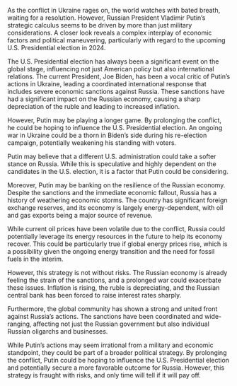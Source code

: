 As the conflict in Ukraine rages on, the world watches with bated breath, waiting for a resolution. However, Russian President Vladimir Putin’s strategic calculus seems to be driven by more than just military considerations. A closer look reveals a complex interplay of economic factors and political maneuvering, particularly with regard to the upcoming U.S. Presidential election in 2024.

The U.S. Presidential election has always been a significant event on the global stage, influencing not just American policy but also international relations. The current President, Joe Biden, has been a vocal critic of Putin’s actions in Ukraine, leading a coordinated international response that includes severe economic sanctions against Russia. These sanctions have had a significant impact on the Russian economy, causing a sharp depreciation of the ruble and leading to increased inflation.

However, Putin may be playing a longer game. By prolonging the conflict, he could be hoping to influence the U.S. Presidential election. An ongoing war in Ukraine could be a thorn in Biden’s side during his re-election campaign, potentially weakening his standing with voters.

Putin may believe that a different U.S. administration could take a softer stance on Russia. While this is speculative and highly dependent on the candidates in the U.S. election, it is a factor that Putin could be considering.

Moreover, Putin may be banking on the resilience of the Russian economy. Despite the sanctions and the immediate economic fallout, Russia has a history of weathering economic storms. The country has significant foreign exchange reserves, and its economy is largely energy-dependent, with oil and gas exports being a major source of revenue.

While current oil prices have been volatile due to the conflict, Russia could potentially leverage its energy resources in the future to help its economy recover. This could be particularly true if global energy prices rise, which is a possibility given the ongoing energy transition and the need for fossil fuels in the interim.

However, this strategy is not without risks. The Russian economy is already feeling the strain of the sanctions, and a prolonged war could exacerbate these issues. Inflation is rising, the ruble is depreciating, and the Russian central bank has been forced to raise interest rates sharply.

Furthermore, the global community has shown a strong and united front against Russia’s actions. The sanctions have been coordinated and wide-ranging, affecting not just the Russian government but also individual Russian oligarchs and businesses.

While Putin’s actions may seem irrational from a military and economic standpoint, they could be part of a broader political strategy. By prolonging the conflict, Putin could be hoping to influence the U.S. Presidential election and potentially secure a more favorable outcome for Russia. However, this strategy is fraught with risks, and only time will tell if it will pay off.